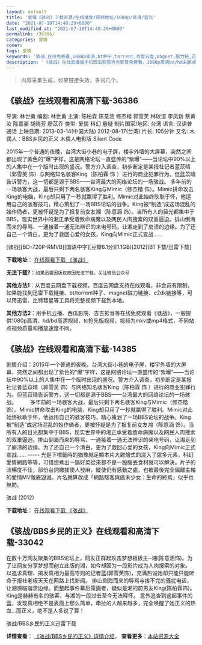 ```yaml
---
layout: default
title: '爱情《骇战》下载资源/在线播放/视频地址/1080p/高清/蓝光'
date: "2021-07-10T14:40:29+0800"
last_modified_at: "2021-07-10T14:40:29+0800"
permalink: /36386/
categories: 爱情
cover:
tags: 爱情
keywords: '骇战,在线免费看,1080p高清,bt种子,torrent,百度云盘,magnet,磁力链,迅雷下载资源'
description: '《骇战》在线云播放手机西瓜影院吉吉影音免费看，1080p高清bd/hd未删减完整版和tc抢先枪版，mkv/mp4格式，附带bt/torrent种子、magnet/磁力链、百度云盘、网盘资源迅雷下载链接'
---
```


>内容采集生成，如果链接失效，多试几个。


## 《骇战》在线观看和高清下载-36386

导演: 林世勇 编剧: 林世勇 主演: 陈柏霖 陈意涵 修杰楷 郭雪芙 林玟谊 李凤新 蔡黄汝 陈嘉豪 胡晓芳 廖苡乔 类型: 爱情 科幻 悬疑 制片国家/地区: 台湾 语言: 汉语普通话 上映日期: 2013-03-14(中国大陆) 2012-08-17(台湾) 片长: 105分钟 又名: 木偶人：BBS乡民的正义 木偶人电影版 Silent Code

2015年一个普通的夜晚，台湾大街小巷的电子屏，楼宇外墙的大屏幕，突然之间都出现了紫色的“爆”字样，这是网络论坛一直盛传的“紫曝”——当论坛中90%以上的人集中在一个版时出现的盛况。警方介入调查，初步断定是某报社记者蓝苡晴（郭雪芙 饰）与网络知名骇客King（陈柏霖 饰 ）进行的商业犯罪行为。但蓝苡晴告诉警方，这一切都是源于BBS——台湾最大的网络论坛的一场骇战。 多年前的一场骇客大战，最后只剩下两名骇客King与Mimic（修杰楷 饰）。Mimic拼命攻击King的电脑，King却只用了一秒就赢得了胜利。Mimic对此始终耿耿于怀，他运用自己的骇客技巧，精心策划了一场BBS论坛的战争。King被“制造”成这场混乱的始作俑者，更被怀疑是为了报复前女友湘（陈意涵 饰）。当所有人的目光都集中于BBS，现实世界中的湘正承受着致命病魔以及网民人肉搜索的双重逼迫。排山倒海而来的辱骂、一通接着一通无法辨识的来电号码，让湘走到了崩溃的边缘。为了还自己一个清白，更为了救回心爱的女孩，King向Mimic正式宣战……


[骇战][BD-720P-RMVB][国语中字][豆瓣6.1分][1.1GB][2012][BT下载/迅雷下载]

**下载地址**： [在线观看下载 《骇战》](https://www.btdx8.com/torrent/silent_code_2012.html) 


**无法下载?**：`如果迅雷因版权原因无法下载，关注微信公众号 `

**其他方法1**：从百度云网盘下载视频，百度云网盘支持在线观看，非会员有限制，如果能找到迅雷下载链接、bt/torrent种子、magnet磁力链接、e2dk链接等，可以用迅雷、比特彗星等工具将完整视频下载到本地。

**其他方法2**：用手机云播、西瓜影院、吉吉影音等在线免费观看《骇战》，一般提供1080p高清、hd/bd高清视频、tc抢先版视频，视频为mkv或mp4格式，不同站点视频质量和播放速度不同。


## 《骇战》在线观看和高清下载-14385

剧情介绍：2015年一个普通的夜晚，台湾大街小巷的电子屏，楼宇外墙的大屏幕，突然之间都出现了紫色的“爆”字样，这是网络论坛一直盛传的“紫曝”——当论坛中90%以上的人集中在一个版时出现的盛况。警方介入调查，初步断定是某报社记者蓝苡晴（郭雪芙 饰）与网络知名骇客King（陈柏霖 饰 ）进行的商业犯罪行为。但蓝苡晴告诉警方，这一切都是源于BBS——台湾最大的网络论坛的一场骇战。  　　多年前的一场骇客大战，最后只剩下两名骇客King与Mimic（修杰楷 饰）。Mimic拼命攻击King的电脑，King却只用了一秒就赢得了胜利。Mimic对此始终耿耿于怀，他运用自己的骇客技巧，精心策划了一场BBS论坛的战争。King被“制造”成这场混乱的始作俑者，更被怀疑是为了报复前女友湘（陈意涵 饰）。当所有人的目光都集中于BBS，现实世界中的湘正承受着致命病魔以及网民人肉搜索的双重逼迫。排山倒海而来的辱骂、一通接着一通无法辨识的来电号码，让湘走到了崩溃的边缘。为了还自己一个清白，更为了救回心爱的女孩，King向Mimic正式宣战…… ----- 光是下標籤時的猶豫就足顯本片大雜燴式的混入了眾多元素，科幻愛情網路等等，可惜想煮出一鍋好菜從來都不是一股腦丟食材就可以解決。片子的流暢度不佳，部份台詞繳揉使人發麻，縱使仍有感動之處，也被最後完全偏離主軸的愛情MV徹底毀滅。片名就算改成「網路駭客與癌末少女：生命的終焉」似乎也無妨。


骇战 (2012)

**下载地址**： [在线观看下载 《骇战》](https://www.btbtdy.me/btdy/dy5260.html) 


## 《骇战/BBS乡民的正义》在线观看和高清下载-33042

在数十万网友聚集的BBS论坛上，网友正群起攻击梦想板板主─湘(陈意涵饰)。为了让网友分享梦想而创立此版的湘，如今却因为一段影片成为人肉搜索的对象。 以追求真理、揭发真相为最高守则的记者蓝(郭雪芙饰)，充满热诚她却只能只能听命于报社老板天天在网路上找新闻。 排山倒海而来的辱骂与接不完的骚扰电话，让湘濒临崩溃边缘。而整起事件幕后策画者，疑似是湘的前男友King(陈柏霖饰)。King是赫赫有名的骇客，与湘的一段过去至今无法释怀。 意外追查到这起事件的蓝，发现真相绝不是表面上那么简单，牵扯的人越来越多，完全唤醒了她正义的热血…而正义，绝不是人多说了算！


骇战/BBS乡民的正义迅雷下载

**详情查看**： [《骇战/BBS乡民的正义》详情介绍](/movie/33042/)， **查看更多**：[本站资源大全](/movie/t/all/)

